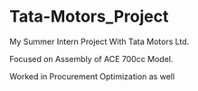 # Tata-Motors_Project
My Summer Intern Project With Tata Motors Ltd.


Focused on Assembly of ACE 700cc Model.


Worked in Procurement Optimization as well
